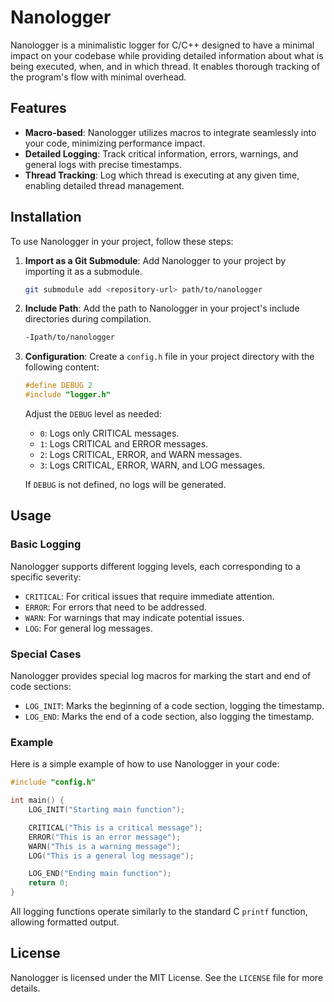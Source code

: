 # Nanologger

Nanologger is a minimalistic logger for C/C++ designed to have a minimal impact on your codebase while providing detailed information about what is being executed, when, and in which thread. It enables thorough tracking of the program's flow with minimal overhead.

## Features
- **Macro-based**: Nanologger utilizes macros to integrate seamlessly into your code, minimizing performance impact.
- **Detailed Logging**: Track critical information, errors, warnings, and general logs with precise timestamps.
- **Thread Tracking**: Log which thread is executing at any given time, enabling detailed thread management.

## Installation

To use Nanologger in your project, follow these steps:

1. **Import as a Git Submodule**: Add Nanologger to your project by importing it as a submodule.
   ```bash
   git submodule add <repository-url> path/to/nanologger
   ```
   
2. **Include Path**: Add the path to Nanologger in your project's include directories during compilation.
   ```bash
   -Ipath/to/nanologger
   ```

3. **Configuration**: Create a `config.h` file in your project directory with the following content:
   ```c
   #define DEBUG 2
   #include "logger.h"
   ```
   Adjust the `DEBUG` level as needed:
   - `0`: Logs only CRITICAL messages.
   - `1`: Logs CRITICAL and ERROR messages.
   - `2`: Logs CRITICAL, ERROR, and WARN messages.
   - `3`: Logs CRITICAL, ERROR, WARN, and LOG messages.
   
   If `DEBUG` is not defined, no logs will be generated.

## Usage

### Basic Logging
Nanologger supports different logging levels, each corresponding to a specific severity:
- `CRITICAL`: For critical issues that require immediate attention.
- `ERROR`: For errors that need to be addressed.
- `WARN`: For warnings that may indicate potential issues.
- `LOG`: For general log messages.

### Special Cases
Nanologger provides special log macros for marking the start and end of code sections:
- `LOG_INIT`: Marks the beginning of a code section, logging the timestamp.
- `LOG_END`: Marks the end of a code section, also logging the timestamp.

### Example
Here is a simple example of how to use Nanologger in your code:
```c
#include "config.h"

int main() {
    LOG_INIT("Starting main function");

    CRITICAL("This is a critical message");
    ERROR("This is an error message");
    WARN("This is a warning message");
    LOG("This is a general log message");

    LOG_END("Ending main function");
    return 0;
}
```

All logging functions operate similarly to the standard C `printf` function, allowing formatted output.

## License

Nanologger is licensed under the MIT License. See the `LICENSE` file for more details.
